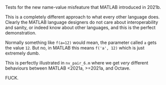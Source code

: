 Tests for the new name-value misfeature that MATLAB introduced in
2021b.

This is a completely different approach to what every other language
does. Clearly the MATLAB language designers do not care about
interoperability and sanity, or indeed know about other languages, and
this is the perfect demonstration.

Normally something like `f(a=12)` would mean, the parameter called `a`
gets the value `12`. But no, in MATLAB this means `f('a', 12)` which
is just extremely dumb.

This is perfectly illustrated in `nv_pair_6.m` where we get *very*
different behaviours between MATLAB <2021a, >=2021a, and Octave.

FUCK.
